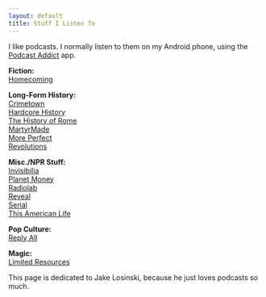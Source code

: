 ```yaml
---
layout: default
title: Stuff I Listen To
---
```


I like podcasts. I normally listen to them on my Android phone, using the [Podcast Addict](https://play.google.com/store/apps/details?id=com.bambuna.podcastaddict) app.

**Fiction:**  
[Homecoming](https://gimletmedia.com/homecoming/)

**Long-Form History:**  
[Crimetown](https://gimletmedia.com/show/crimetown/)  
[Hardcore History](http://www.dancarlin.com/hardcore-history-series/)  
[The History of Rome](http://www.thehistoryofrome.typepad.com/)  
[MartyrMade](http://www.martyrmade.com/)  
[More Perfect](http://www.wnyc.org/shows/radiolabmoreperfect/)  
[Revolutions](http://www.revolutionspodcast.com/)  

**Misc./NPR Stuff:**  
[Invisibilia](http://www.npr.org/podcasts/510307/invisibilia)  
[Planet Money](http://www.npr.org/podcasts/510289/planet-money/)  
[Radiolab](http://www.radiolab.org/)  
[Reveal](https://www.revealnews.org/)  
[Serial](https://serialpodcast.org/)  
[This American Life](https://www.thisamericanlife.org/podcast)  

**Pop Culture:**  
[Reply All](https://gimletmedia.com/reply-all/)  

**Magic:**  
[Limited Resources](http://lrcast.com/)

This page is dedicated to Jake Losinski, because he just loves podcasts so much.
